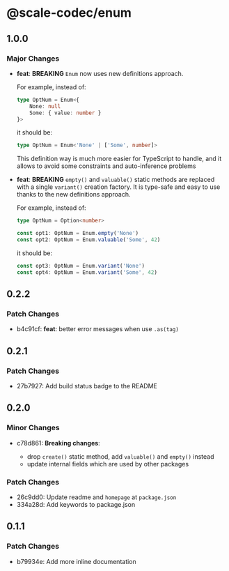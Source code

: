 # @scale-codec/enum

## 1.0.0

### Major Changes

-   **feat**: **BREAKING** `Enum` now uses new definitions approach.

    For example, instead of:

    ```ts
    type OptNum = Enum<{
        None: null
        Some: { value: number }
    }>
    ```

    it should be:

    ```ts
    type OptNum = Enum<'None' | ['Some', number]>
    ```

    This definition way is much more easier for TypeScript to handle, and it allows to avoid some constraints and auto-inference problems

-   **feat**: **BREAKING** `empty()` and `valuable()` static methods are replaced with a single `variant()` creation factory. It is type-safe and easy to use thanks to the new definitions approach.

    For example, instead of:

    ```ts
    type OptNum = Option<number>

    const opt1: OptNum = Enum.empty('None')
    const opt2: OptNum = Enum.valuable('Some', 42)
    ```

    it should be:

    ```ts
    const opt3: OptNum = Enum.variant('None')
    const opt4: OptNum = Enum.variant('Some', 42)
    ```

## 0.2.2

### Patch Changes

-   b4c91cf: **feat**: better error messages when use `.as(tag)`

## 0.2.1

### Patch Changes

-   27b7927: Add build status badge to the README

## 0.2.0

### Minor Changes

-   c78d861: **Breaking changes**:

    -   drop `create()` static method, add `valuable()` and `empty()` instead
    -   update internal fields which are used by other packages

### Patch Changes

-   26c9dd0: Update readme and `homepage` at `package.json`
-   334a28d: Add keywords to package.json

## 0.1.1

### Patch Changes

-   b79934e: Add more inline documentation
